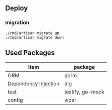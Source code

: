 ## Deploy
### migration
````
./cmd/artisan migrate up
./cmd/artisan migrate down
````

## Used Packages
Item  | package
---- | --- 
ORM |  gorm 
Dependency Injection | dig
test | testify, go-mock
config | viper